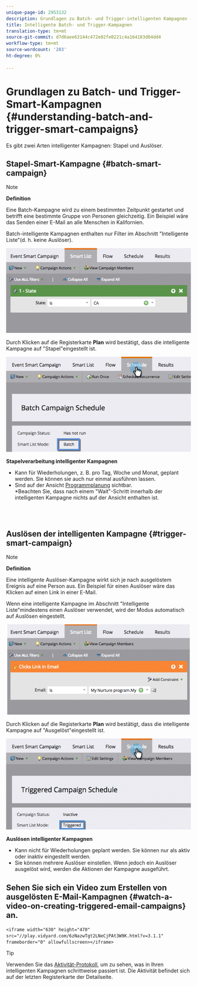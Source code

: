 ```yaml
---
unique-page-id: 2953132
description: Grundlagen zu Batch- und Trigger-intelligenten Kampagnen - Marketing Docs - Produktdokumentation
title: Intelligente Batch- und Trigger-Kampagnen
translation-type: tm+mt
source-git-commit: d7d6aee63144c472e02fe0221c4a164183d04dd4
workflow-type: tm+mt
source-wordcount: '283'
ht-degree: 0%

---
```



# Grundlagen zu Batch- und Trigger-Smart-Kampagnen {#understanding-batch-and-trigger-smart-campaigns}

Es gibt zwei Arten intelligenter Kampagnen: Stapel und Auslöser.

## Stapel-Smart-Kampagne {#batch-smart-campaign}

>[!NOTE]
>
>**Definition**
>
>Eine Batch-Kampagne wird zu einem bestimmten Zeitpunkt gestartet und betrifft eine bestimmte Gruppe von Personen gleichzeitig. Ein Beispiel wäre das Senden einer E-Mail an alle Menschen in Kalifornien.

Batch-intelligente Kampagnen enthalten nur Filter im Abschnitt &quot;Intelligente Liste&quot;(d. h. keine Auslöser).

![](assets/batch-filter.png)

Durch Klicken auf die Registerkarte **Plan** wird bestätigt, dass die intelligente Kampagne auf &quot;Stapel&quot;eingestellt ist.

![](assets/batch-c4.png)

**Stapelverarbeitung intelligenter Kampagnen**

* Kann für Wiederholungen, z. B. pro Tag, Woche und Monat, geplant werden. Sie können sie auch nur einmal ausführen lassen.
* Sind auf der Ansicht [Programmplanung](../../../../product-docs/core-marketo-concepts/programs/program-schedule-view/navigating-the-program-schedule-view.md) sichtbar.\
   *Beachten Sie, dass nach einem &quot;Wait&quot;-Schritt innerhalb der intelligenten Kampagne nichts auf der Ansicht enthalten ist.

<br> 

## Auslösen der intelligenten Kampagne {#trigger-smart-campaign}

>[!NOTE]
>
>**Definition**
>
>Eine intelligente Auslöser-Kampagne wirkt sich je nach ausgelöstem Ereignis auf eine Person aus. Ein Beispiel für einen Auslöser wäre das Klicken auf einen Link in einer E-Mail.

Wenn eine intelligente Kampagne im Abschnitt &quot;Intelligente Liste&quot;mindestens einen Auslöser verwendet, wird der Modus automatisch auf Auslösen eingestellt.

![](assets/trigger.png)

Durch Klicken auf die Registerkarte **Plan** wird bestätigt, dass die intelligente Kampagne auf &quot;Ausgelöst&quot;eingestellt ist.

![](assets/trigger2.png)

**Auslösen intelligenter Kampagnen**

* Kann nicht für Wiederholungen geplant werden. Sie können nur als aktiv oder inaktiv eingestellt werden.
* Sie können mehrere Auslöser einstellen. Wenn jedoch ein Auslöser ausgelöst wird, werden die Aktionen der Kampagne ausgeführt.

## Sehen Sie sich ein Video zum Erstellen von ausgelösten E-Mail-Kampagnen {#watch-a-video-on-creating-triggered-email-campaigns} an.

`<iframe width="630" height="470" src="//play.vidyard.com/6zNazwTgt2LNeCjPAt3W9K.html?v=3.1.1" frameborder="0" allowfullscreen></iframe>`

>[!TIP]
>
>Verwenden Sie das [Aktivität-Protokoll](../../../../product-docs/core-marketo-concepts/smart-lists-and-static-lists/managing-people-in-smart-lists/locate-the-activity-log-for-a-person.md), um zu sehen, was in Ihren intelligenten Kampagnen schrittweise passiert ist. Die Aktivität befindet sich auf der letzten Registerkarte der Detailseite.

